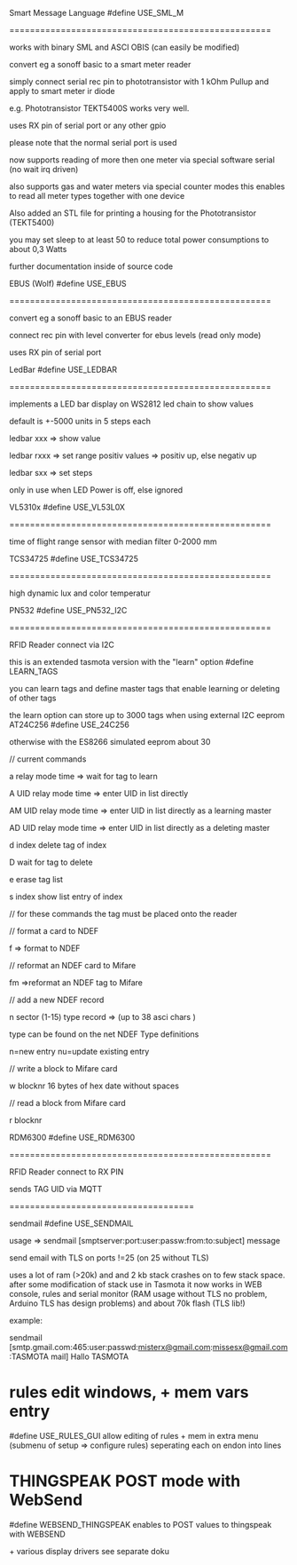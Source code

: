 Smart Message Language \#define USE\_SML\_M

===================================================

works with binary SML and ASCI OBIS (can easily be modified)

convert eg a sonoff basic to a smart meter reader

simply connect serial rec pin to phototransistor with 1 kOhm Pullup and
apply to smart meter ir diode

e.g. Phototransistor TEKT5400S works very well.

uses RX pin of serial port or any other gpio

please note that the normal serial port is used

now supports reading of more then one meter via special software serial
(no wait irq driven)

also supports gas and water meters via special counter modes
this enables to read all meter types together with one device

Also added an STL file for printing a housing for the Phototransistor
(TEKT5400)

you may set sleep to at least 50 to reduce total power consumptions to
about 0,3 Watts

further documentation inside of source code 

EBUS (Wolf) \#define USE\_EBUS

===================================================

convert eg a sonoff basic to an EBUS reader

connect rec pin with level converter for ebus levels (read only mode)

uses RX pin of serial port

LedBar \#define USE\_LEDBAR

===================================================

implements a LED bar display on WS2812 led chain to show values

default is +-5000 units in 5 steps each

ledbar xxx =\> show value

ledbar rxxx =\> set range positiv values =\> positiv up, else negativ up

ledbar sxx =\> set steps

only in use when LED Power is off, else ignored

VL5310x \#define USE\_VL53L0X

===================================================

time of flight range sensor with median filter 0-2000 mm

TCS34725 \#define USE\_TCS34725

===================================================

high dynamic lux and color temperatur

PN532 \#define USE\_PN532\_I2C

===================================================

RFID Reader connect via I2C

this is an extended tasmota version with the \"learn\" option \#define
LEARN\_TAGS

you can learn tags and define master tags that enable learning or
deleting of other tags

the learn option can store up to 3000 tags when using external I2C
eeprom AT24C256 \#define USE\_24C256

otherwise with the ES8266 simulated eeprom about 30

// current commands

a relay mode time =\> wait for tag to learn

A UID relay mode time =\> enter UID in list directly

AM UID relay mode time =\> enter UID in list directly as a learning
master

AD UID relay mode time =\> enter UID in list directly as a deleting
master

d index delete tag of index

D wait for tag to delete

e erase tag list

s index show list entry of index

// for these commands the tag must be placed onto the reader

// format a card to NDEF

f =\> format to NDEF

// reformat an NDEF card to Mifare

fm =\>reformat an NDEF tag to Mifare

// add a new NDEF record

n sector (1-15) type record =\> (up to 38 asci chars )

type can be found on the net NDEF Type definitions

n=new entry nu=update existing entry

// write a block to Mifare card

w blocknr 16 bytes of hex date without spaces

// read a block from Mifare card

r blocknr

RDM6300 \#define USE\_RDM6300

===================================================

RFID Reader connect to RX PIN

sends TAG UID via MQTT

====================================

sendmail #define USE_SENDMAIL

usage => sendmail [smptserver:port:user:passw:from:to:subject] message

send email with TLS on ports !=25 (on 25 without TLS)

uses a lot of ram (>20k) and and 2 kb stack crashes on to few stack space. after some modification of stack use in Tasmota it now works in WEB console, rules and serial monitor  (RAM usage without TLS no problem, Arduino TLS has design problems)
and about 70k flash (TLS lib!)

example:

sendmail [smtp.gmail.com:465:user:passwd:<misterx@gmail.com>:<missesx@gmail.com>:TASMOTA mail] Hallo TASMOTA


rules edit windows, + mem vars entry
======================================
#define USE_RULES_GUI
allow editing of rules + mem in extra menu (submenu of setup => configure rules)
seperating each on endon into lines


THINGSPEAK POST mode with WebSend
=====================================
#define WEBSEND_THINGSPEAK
enables to POST values to thingspeak with WEBSEND



\+ various display drivers see separate doku
